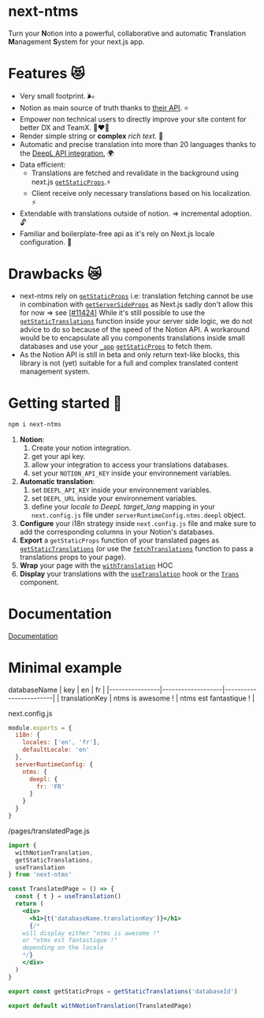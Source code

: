 # next-ntms

Turn your **N**otion into a powerful, collaborative and automatic **T**ranslation **M**anagement **S**ystem for your next.js app.

# Features 😻

- Very small footprint. 🌬️
- Notion as main source of truth thanks to [their API](https://developers.notion.com/). ⭐
- Empower non technical users to directly improve your site content for better DX and TeamX. 👩‍❤️‍👩
- Render simple string or **complex** _rich text._ 📝
- Automatic and precise translation into more than 20 languages thanks to the [DeepL API integration.](https://www.ntms.dev/using-deepl) 🌍
- Data efficient:
  - Translations are fetched and revalidate in the background using next.js [`getStaticProps`](https://nextjs.org/docs/basic-features/data-fetching#getstaticprops-static-generation).⚡
  - Client receive only necessary translations based on his localization. ⚡
- Extendable with translations outside of notion. ⇒ incremental adoption. 🔓
- Familiar and boilerplate-free api as it's rely on Next.js locale configuration. 💫

# Drawbacks 😿

- next-ntms rely on [`getStaticProps`](https://nextjs.org/docs/basic-features/data-fetching#getstaticprops-static-generation) i.e: translation fetching cannot be use in combination with [`getServerSideProps`](https://nextjs.org/docs/basic-features/data-fetching#getserversideprops-server-side-rendering) as Next.js sadly don't allow this for now ⇒ see [[#11424](https://github.com/vercel/next.js/discussions/11424)]
  While it's still possible to use the [`getStaticTranslations`](https://www.ntms.dev/getstatictranslations) function inside your server side logic, we do not advice to do so because of the speed of the Notion API.
  A workaround would be to encapsulate all you components translations inside small databases and use your [`_app`](https://nextjs.org/docs/advanced-features/custom-app) [`getStaticProps`](https://nextjs.org/docs/basic-features/data-fetching#getstaticprops-static-generation) to fetch them.
- As the Notion API is still in beta and only return text-like blocks, this library is not (yet) suitable for a full and complex translated content management system.

# Getting started 💨

```bash
npm i next-ntms
```

1. **Notion**:
   1. Create your notion integration.
   2. get your api key.
   3. allow your integration to access your translations databases.
   4. set your `NOTION_API_KEY` inside your environnement variables.
2. **Automatic translation**:
   1. set `DEEPL_API_KEY` inside your environnement variables.
   2. set `DEEPL_URL` inside your environnement variables.
   3. define your _locale to DeepL target_lang_ mapping in your `next.config.js` file under `serverRuntimeConfig.ntms.deepl` object.
3. **Configure** your i18n strategy inside `next.config.js` file and make sure to add the corresponding columns in your Notion's databases.
4. **Export** a `getStaticProps` function of your translated pages as [`getStaticTranslations`](https://www.ntms.dev/getstatictranslations) (or use the [`fetchTranslations`](https://www.ntms.dev/fetchtranslations) function to pass a translations props to your page).
5. **Wrap** your page with the [`withTranslation`](https://www.ntms.dev/withtranslations) HOC
6. **Display** your translations with the [`useTranslation`](https://www.ntms.dev/usetranslations) hook or the [`Trans`](https://www.ntms.dev/Trans) component.

# Documentation

[Documentation](https://www.ntms.dev)

# Minimal example

databaseName
| key | en | fr |
|----------------|-------------------|------------------------|
| translationKey | ntms is awesome ! | ntms est fantastique ! |

next.config.js

```jsx
module.exports = {
  i18n: {
    locales: ['en', 'fr'],
    defaultLocale: 'en'
  },
  serverRuntimeConfig: {
    ntms: {
      deepl: {
        fr: 'FR'
      }
    }
  }
}
```

/pages/translatedPage.js

```jsx
import {
  withNotionTranslation,
  getStaticTranslations,
  useTranslation
} from 'next-ntms'

const TranslatedPage = () => {
  const { t } = useTranslation()
  return (
    <div>
      <h1>{t('databaseName.translationKey')}</h1>
      {/*
    will display either "ntms is awesome !"
    or "ntms est fantastique !"
    depending on the locale
    */}
    </div>
  )
}

export const getStaticProps = getStaticTranslations('databaseId')

export default withNotionTranslation(TranslatedPage)
```
